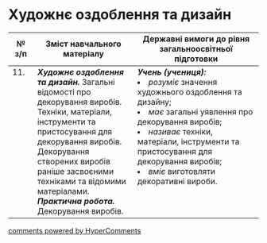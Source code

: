 <div id="hypercomments_widget" class="js-hypercomments-widget invisible"></div>

 # Художнє оздоблення та дизайн

<table>
  <tr>
    <td width="10%" align="center"><b>№ з/п</b></td>
    <td width="40%" align="center"><b>Зміст навчального матеріалу</b></td>
    <td width="60%" align="center"><b>Державні вимоги до рівня загальноосвітньої підготовки</b></td>
  </tr>
<tbody>
  <tr>
    <td width="10%" style="vertical-align:top !important;">
11.</td>
    <td width="40%" style="vertical-align:top !important;">
<b><i>Художнє оздоблення та дизайн.</i></b> Загальні відомості про декорування виробів.<br>
Техніки, матеріали, інструменти та пристосування для декорування виробів.<br>
Декорування створених виробів раніше засвоєними техніками та відомими матеріалами. <br>
<b><i>Практична робота.</i></b> <br>
Декорування виробів.<br>
</td>
    <td width="60%" style="vertical-align:top !important;">
<i><b>Учень (учениця):</b></i><br>
<li><i>розуміє</i> значення художнього оздоблення та дизайну;</li>
<li><i>має</i> загальні уявлення про декорування виробів;</li>
<li><i>називає</i> техніки, матеріали, інструменти та пристосування  для декорування виробів;</li>
<li><i>вміє</i> виготовляти декоративні вироби.</li>
</td>
  </tr>
</tbody>
</table>

<div class="js-hypercomments-container">
<a href="http://hypercomments.com" class="hc-link" title="comments widget">comments powered by HyperComments</a>
</div>